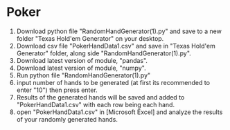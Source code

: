 # Poker

1. Download python file "RandomHandGenerator(1).py" and save to a new folder "Texas Hold'em Generator" on your desktop.
2. Download csv file "PokerHandData1.csv" and save in "Texas Hold'em Generator" folder, along side "RandomHandGenerator(1).py".
3. Download latest version of module, "pandas".
4. Download latest version of module, "numpy".
5. Run python file "RandomHandGenerator(1).py"
6. input number of hands to be generated (at first its recommended to enter "10") then press enter.
7. Results of the generated hands will be saved and added to "PokerHandData1.csv" with each row being each hand.
8. open "PokerHandData1.csv" in [Microsoft Excel] and analyze the results of your randomly generated hands.
